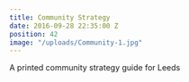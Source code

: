 ```yaml
---
title: Community Strategy
date: 2016-09-28 22:35:00 Z
position: 42
image: "/uploads/Community-1.jpg"
---
```


A printed community strategy guide for Leeds